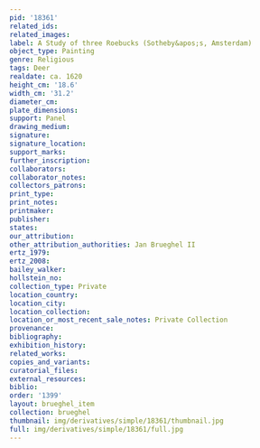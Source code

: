 ```yaml
---
pid: '18361'
related_ids: 
related_images: 
label: A Study of three Roebucks (Sotheby&apos;s, Amsterdam)
object_type: Painting
genre: Religious
tags: Deer
realdate: ca. 1620
height_cm: '18.6'
width_cm: '31.2'
diameter_cm: 
plate_dimensions: 
support: Panel
drawing_medium: 
signature: 
signature_location: 
support_marks: 
further_inscription: 
collaborators: 
collaborator_notes: 
collectors_patrons: 
print_type: 
print_notes: 
printmaker: 
publisher: 
states: 
our_attribution: 
other_attribution_authorities: Jan Brueghel II
ertz_1979: 
ertz_2008: 
bailey_walker: 
hollstein_no: 
collection_type: Private
location_country: 
location_city: 
location_collection: 
location_or_most_recent_sale_notes: Private Collection
provenance: 
bibliography: 
exhibition_history: 
related_works: 
copies_and_variants: 
curatorial_files: 
external_resources: 
biblio: 
order: '1399'
layout: brueghel_item
collection: brueghel
thumbnail: img/derivatives/simple/18361/thumbnail.jpg
full: img/derivatives/simple/18361/full.jpg
---
```

